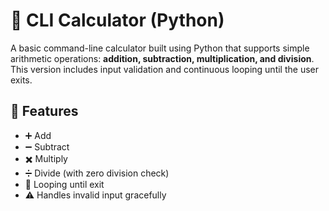 # 🧮 CLI Calculator (Python)

A basic command-line calculator built using Python that supports simple arithmetic operations: **addition, subtraction, multiplication, and division**. This version includes input validation and continuous looping until the user exits.

## 🚀 Features

- ➕ Add
- ➖ Subtract
- ✖️ Multiply
- ➗ Divide (with zero division check)
- 🔁 Looping until exit
- ⚠️ Handles invalid input gracefully

